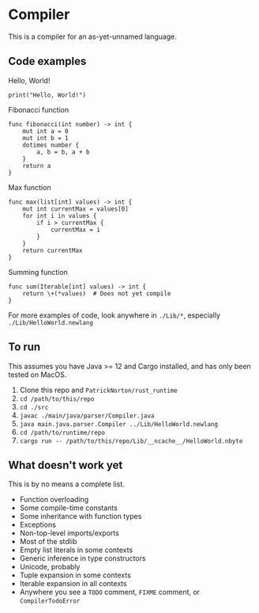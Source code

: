 # Compiler

This is a compiler for an as-yet-unnamed language.

## Code examples
Hello, World!
```
print("Hello, World!")
```

Fibonacci function
```
func fibonacci(int number) -> int {
    mut int a = 0
    mut int b = 1
    dotimes number {
        a, b = b, a + b
    }
    return a
}
```

Max function
```
func max(list[int] values) -> int {
    mut int currentMax = values[0]
    for int i in values {
        if i > currentMax {
            currentMax = i
        }
    }
    return currentMax
}
```

Summing function
```
func sum(Iterable[int] values) -> int {
    return \+(*values)  # Does not yet compile
}
```

For more examples of code, look anywhere in `./Lib/*`, especially
`./Lib/HelloWorld.newlang`

## To run
This assumes you have Java >= 12 and Cargo installed, 
and has only been tested on MacOS.
1. Clone this repo and `PatrickNorton/rust_runtime`
2. `cd /path/to/this/repo`
3. `cd ./src`
4. `javac ./main/java/parser/Compiler.java`
5. `java main.java.parser.Compiler ../Lib/HelloWorld.newlang`
6. `cd /path/to/runtime/repo`
7. `cargo run -- /path/to/this/repo/Lib/__ncache__/HelloWorld.nbyte`

## What doesn't work yet

This is by no means a complete list.

* Function overloading
* Some compile-time constants
* Some inheritance with function types
* Exceptions
* Non-top-level imports/exports
* Most of the stdlib
* Empty list literals in some contexts
* Generic inference in type constructors
* Unicode, probably
* Tuple expansion in some contexts
* Iterable expansion in all contexts
* Anywhere you see a `TODO` comment, `FIXME` comment, or `CompilerTodoError`

